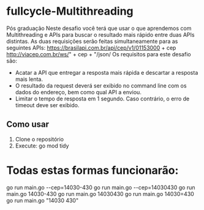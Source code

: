 # fullcycle-Multithreading
Pós graduação
Neste desafio você terá que usar o que aprendemos com Multithreading e APIs para buscar o resultado mais rápido entre duas APIs distintas.
As duas requisições serão feitas simultaneamente para as seguintes APIs:
https://brasilapi.com.br/api/cep/v1/01153000 + cep
http://viacep.com.br/ws/" + cep + "/json/
Os requisitos para este desafio são:
- Acatar a API que entregar a resposta mais rápida e descartar a resposta mais lenta.
- O resultado da request deverá ser exibido no command line com os dados do endereço, bem como qual API a enviou.
- Limitar o tempo de resposta em 1 segundo. Caso contrário, o erro de timeout deve ser exibido.


## Como usar

1. Clone o repositório
2. Execute: go mod tidy

# Todas estas formas funcionarão:
go run main.go --cep=14030-430
go run main.go --cep=14030430
go run main.go 14030-430
go run main.go 14030430
go run main.go 14030=430
go run main.go "14030 430"



